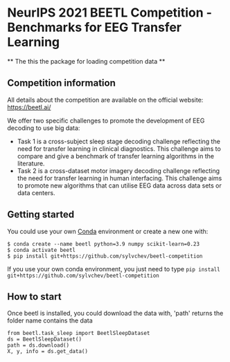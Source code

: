 # NeurIPS 2021 BEETL Competition - Benchmarks for EEG Transfer Learning
** The this the package for loading competition data **

## Competition information

All details about the competition are available on the official website: https://beetl.ai/

We offer two specific challenges to promote the development of EEG decoding to use big data:

* Task 1 is a cross-subject sleep stage decoding challenge reflecting the need for transfer learning in clinical diagnostics. This challenge aims to compare and give a benchmark of transfer learning algorithms in the literature.
* Task 2 is a cross-dataset motor imagery decoding challenge reflecting the need for transfer learning in human interfacing. This challenge aims to promote new algorithms that can utilise EEG data across data sets or data centers.

## Getting started

You could use your own [Conda](https://www.anaconda.com/products/individual) environment or create a new one with:

```
$ conda create --name beetl python=3.9 numpy scikit-learn=0.23
$ conda activate beetl
$ pip install git+https://github.com/sylvchev/beetl-competition
```

If you use your own conda environment, you just need to type `pip install git+https://github.com/sylvchev/beetl-competition`

## How to start

Once beetl is installed, you could download the data with, 'path' returns the folder name contains the data

```
from beetl.task_sleep import BeetlSleepDataset
ds = BeetlSleepDataset()
path = ds.download()
X, y, info = ds.get_data()
```
